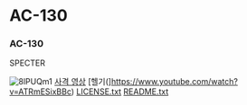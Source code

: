 # AC-130

### AC-130
SPECTER

![8lPUQm1](https://user-images.githubusercontent.com/93583766/139829661-59e0a177-64df-4631-927e-ca082e2a4c03.jpg)
[사격 영상](https://www.youtube.com/watch?v=nAWhhVoOjqQ)
[헬기(]https://www.youtube.com/watch?v=ATRmESixBBc)
[LICENSE.txt](https://github.com/jusung04320/test/files/7459918/LICENSE.txt)
[README.txt](https://github.com/jusung04320/test/files/7459919/README.txt)
